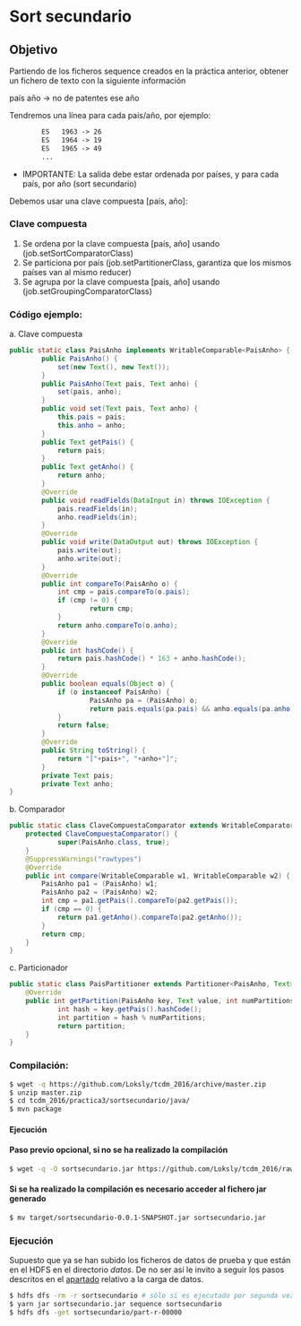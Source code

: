 # Sort secundario


## Objetivo

Partiendo de los ficheros sequence creados en la práctica anterior, obtener un fichero de texto con la siguiente información

país     año -> no de patentes ese año

Tendremos una línea para cada país/año, por ejemplo: 
```txt
		ES   1963 -> 26
		ES   1964 -> 19
		ES   1965 -> 49
		...
```

* IMPORTANTE: La salida debe estar ordenada por países, y para cada país, por año (sort secundario)

Debemos usar una clave compuesta [país, año]:

### Clave compuesta

1. Se ordena por la clave compuesta [país, año] usando (job.setSortComparatorClass)
2. Se particiona por país (job.setPartitionerClass, garantiza que los mismos países van al mismo reducer)
3. Se agrupa por la clave compuesta [país, año] usando (job.setGroupingComparatorClass)


### Código ejemplo:

a. Clave compuesta

```java
public static class PaisAnho implements WritableComparable<PaisAnho> {
		public PaisAnho() {
			set(new Text(), new Text());
		}
		public PaisAnho(Text pais, Text anho) {
			set(pais, anho);
		}
		public void set(Text pais, Text anho) {
			this.pais = pais;
			this.anho = anho;
		}
		public Text getPais() {
			return pais;
		}
		public Text getAnho() {
			return anho;
		}
		@Override
		public void readFields(DataInput in) throws IOException {
			pais.readFields(in);
			anho.readFields(in);
		}
		@Override
		public void write(DataOutput out) throws IOException {
			pais.write(out);
			anho.write(out);
		}
		@Override
		public int compareTo(PaisAnho o) {
			int cmp = pais.compareTo(o.pais);
			if (cmp != 0) {
					return cmp;
			}
			return anho.compareTo(o.anho);
		}
		@Override
		public int hashCode() {
			return pais.hashCode() * 163 + anho.hashCode();
		}
		@Override
		public boolean equals(Object o) {
			if (o instanceof PaisAnho) {
					PaisAnho pa = (PaisAnho) o;
					return pais.equals(pa.pais) && anho.equals(pa.anho);
			}
			return false;
		}
		@Override
		public String toString() {
			return "["+pais+", "+anho+"]";
		}
		private Text pais;
		private Text anho;
}
```

b. Comparador

```java
public static class ClaveCompuestaComparator extends WritableComparator {
	protected ClaveCompuestaComparator() {
			super(PaisAnho.class, true);
	}
	@SuppressWarnings("rawtypes")
	@Override
	public int compare(WritableComparable w1, WritableComparable w2) {
		PaisAnho pa1 = (PaisAnho) w1;
		PaisAnho pa2 = (PaisAnho) w2;
		int cmp = pa1.getPais().compareTo(pa2.getPais());
		if (cmp == 0) {
			return pa1.getAnho().compareTo(pa2.getAnho());
		}
		return cmp;
	}
}
```

c. Particionador

```java
public static class PaisPartitioner extends Partitioner<PaisAnho, Text> {
	@Override
	public int getPartition(PaisAnho key, Text value, int numPartitions) {
			int hash = key.getPais().hashCode();
			int partition = hash % numPartitions;
			return partition;
	}
}
```


### Compilación:

```bash
$ wget -q https://github.com/Loksly/tcdm_2016/archive/master.zip
$ unzip master.zip
$ cd tcdm_2016/practica3/sortsecundario/java/
$ mvn package
```

#### Ejecución

#### Paso previo opcional, si no se ha realizado la compilación
```bash
$ wget -q -O sortsecundario.jar https://github.com/Loksly/tcdm_2016/raw/master/practica3/sortsecundario/target/sortsecundario-0.0.1-SNAPSHOT.jar
```

#### Si se ha realizado la compilación es necesario acceder al fichero jar generado
```bash
$ mv target/sortsecundario-0.0.1-SNAPSHOT.jar sortsecundario.jar
```

### Ejecución

Supuesto que ya se han subido los ficheros de datos de prueba y que están en el HDFS en el directorio _datos_.
De no ser así le invito a seguir los pasos descritos en el 
[apartado](https://github.com/Loksly/tcdm_2016/tree/master/practica3#carga-de-datos-de-prueba)
relativo a la carga de datos.

```bash
$ hdfs dfs -rm -r sortsecundario # sólo si es ejecutado por segunda vez
$ yarn jar sortsecundario.jar sequence sortsecundario
$ hdfs dfs -get sortsecundario/part-r-00000
```

